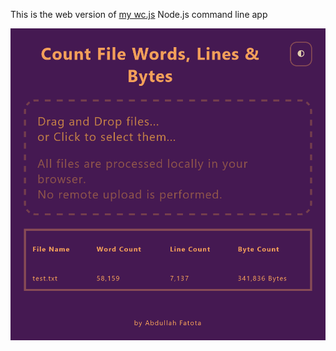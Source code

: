 This is the web version of  [my wc.js](https://github.com/new-AF/my-wc.js) Node.js command line app

![project preview](./project.png)

